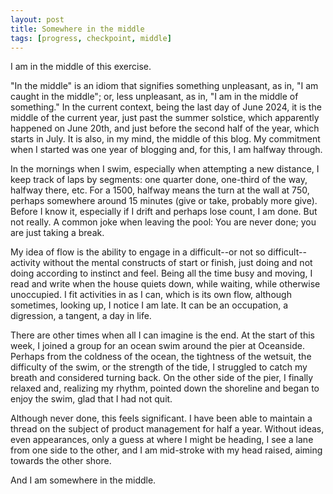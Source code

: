 ```yaml
---
layout: post
title: Somewhere in the middle
tags: [progress, checkpoint, middle]
---
```


I am in the middle of this exercise.

"In the middle" is an idiom that signifies something unpleasant, as in, "I am caught in the middle"; or, less unpleasant, as in, "I am in the middle of something." In the current context, being the last day of June 2024, it is the middle of the current year, just past the summer solstice, which apparently happened on June 20th, and just before the second half of the year, which starts in July. It is also, in my mind, the middle of this blog. My commitment when I started was one year of blogging and, for this, I am halfway through.

In the mornings when I swim, especially when attempting a new distance, I keep track of laps by segments: one quarter done, one-third of the way, halfway there, etc. For a 1500, halfway means the turn at the wall at 750, perhaps somewhere around 15 minutes (give or take, probably more give). Before I know it, especially if I drift and perhaps lose count, I am done. But not really. A common joke when leaving the pool: You are never done; you are just taking a break.

My idea of flow is the ability to engage in a difficult--or not so difficult--activity without the mental constructs of start or finish, just doing and not doing according to instinct and feel. Being all the time busy and moving, I read and write when the house quiets down, while waiting, while otherwise unoccupied. I fit activities in as I can, which is its own flow, although sometimes, looking up, I notice I am late. It can be an occupation, a digression, a tangent, a day in life.

There are other times when all I can imagine is the end. At the start of this week, I joined a group for an ocean swim around the pier at Oceanside. Perhaps from the coldness of the ocean, the tightness of the wetsuit, the difficulty of the swim, or the strength of the tide, I struggled to catch my breath and considered turning back. On the other side of the pier, I finally relaxed and, realizing my rhythm, pointed down the shoreline and began to enjoy the swim, glad that I had not quit.

Although never done, this feels significant. I have been able to maintain a thread on the subject of product management for half a year. Without ideas, even appearances, only a guess at where I might be heading, I see a lane from one side to the other, and I am mid-stroke with my head raised, aiming towards the other shore.

And I am somewhere in the middle. 
